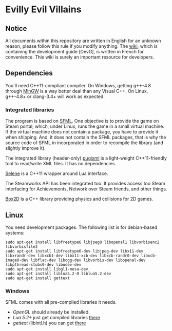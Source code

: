# Evilly Evil Villains

## Notice

All documents within this repository are written in English for an unknown reason, please follow this rule if you modify anything. The [wiki](https://github.com/Breush/evilly-evil-villains/wiki), which is containing the development guide [DevG], is written in French for convenience. This wiki is surely an important resource for developers.

## Dependencies

You'll need C++11-compliant compiler. On Windows, getting g++-4.8 through [MinGW](http://www.mingw.org/) is a way better deal than any Visual C++. On Linux, g++-4.8+ or clang-3.4+ will work as expected. 

### Integrated libraries

The program is based on [SFML](https://github.com/SFML/SFML). One objective is to provide the game on Steam portal, which, under Linux, runs the game in a small virtual machine. If the virtual machine does not contain a package, you have to provide it when shipping. And, it does not contain the SFML packages, that is why the source code of SFML in incorporated in order to recompile the library (and slightly improve it).

The integrated library (header-only) [pugixml](https://github.com/zeux/pugixml) is a light-weight C++11-friendly tool to read/write XML files. It has no dependencies.

[Selene](https://github.com/jeremyong/Selene) is a C++11 wrapper around Lua interface.

The Steamworks API has been integrated too. It provides access too Steam interfacing for Achievements, Network over Steam friends, and other things.

[Box2D](https://github.com/erincatto/Box2D) is a C++ library providing physics and collisions for 2D games.

## Linux

You need development packages. The following list is for debian-based systems:
```
sudo apt-get install libfreetype6 libjpeg8 libopenal1 libvorbisenc2 libvorbisfile3
sudo apt-get install libfreetype6-dev libjpeg-dev libx11-dev libxrandr-dev libxcb1-dev libx11-xcb-dev libxcb-randr0-dev libxcb-image0-dev libflac-dev libogg-dev libvorbis-dev libopenal-dev libpthread-stubs0-dev libudev-dev
sudo apt-get install libgl1-mesa-dev
sudo apt-get install liblua5.2-0 liblua5.2-dev
sudo apt-get install gettext
```

### Windows

SFML comes with all pre-compiled libraries it needs.

- *OpenGL* should already be installed.
- *Lua 5.2+* just get compiled libraries [there](http://sourceforge.net/projects/luabinaries/files/5.2.3/Windows%20Libraries/Dynamic/lua-5.2.3_Win32_dll12_lib.zip/download)
- *gettext* (libintl.h) you can get [there](http://gnuwin32.sourceforge.net/packages/gettext.htm)
